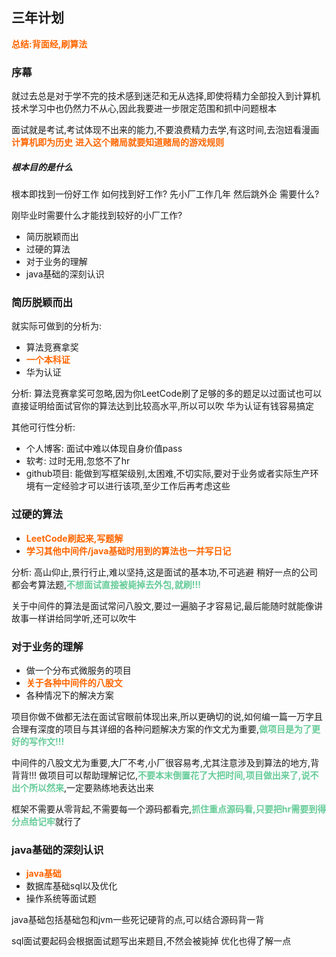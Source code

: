 ## 三年计划

<font color=#FF6666* style=" font-weight:bold;">总结:背面经,刷算法</font>

### 序幕
就过去总是对于学不完的技术感到迷茫和无从选择,即使将精力全部投入到计算机技术学习中也仍然力不从心,因此我要进一步限定范围和抓中问题根本

面试就是考试,考试体现不出来的能力,不要浪费精力去学,有这时间,去泡妞看漫画
<font color=#FF6666* style=" font-weight:bold;">计算机即为历史</font>
<font color=#FF6666* style=" font-weight:bold;">进入这个赌局就要知道赌局的游戏规则</font>


##### 根本目的是什么
根本即找到一份好工作
如何找到好工作?
先小厂工作几年
然后跳外企
需要什么?

刚毕业时需要什么才能找到较好的小厂工作?

- 简历脱颖而出
- 过硬的算法
- 对于业务的理解
- java基础的深刻认识


### 简历脱颖而出
就实际可做到的分析为:

- 算法竞赛拿奖
- <font color=#FF6666* style=" font-weight:bold;">一个本科证</font>
- 华为认证

分析:
算法竞赛拿奖可忽略,因为你LeetCode刷了足够的多的题足以过面试也可以直接证明给面试官你的算法达到比较高水平,所以可以吹
华为认证有钱容易搞定

其他可行性分析:
- 个人博客: 面试中难以体现自身价值pass
- 软考: 过时无用,忽悠不了hr
- github项目: 能做到写框架级别,太困难,不切实际,要对于业务或者实际生产环境有一定经验才可以进行该项,至少工作后再考虑这些


### 过硬的算法
- <font color=#FF6666* style=" font-weight:bold;">LeetCode刷起来,写题解</font>
- <font color=#FF6666* style=" font-weight:bold;">学习其他中间件/java基础时用到的算法也一并写日记</font>

分析:
高山仰止,景行行止,难以坚持,这是面试的基本功,不可逃避
稍好一点的公司都会考算法题,<font color=#66CC99 style=" font-weight:bold;">不想面试直接被毙掉去外包,就刷!!!</font>

关于中间件的算法是面试常问八股文,要过一遍脑子才容易记,最后能随时就能像讲故事一样讲给同学听,还可以吹牛


### 对于业务的理解
- 做一个分布式微服务的项目
- <font color=#FF6666* style=" font-weight:bold;">关于各种中间件的八股文</font>
- 各种情况下的解决方案

项目你做不做都无法在面试官眼前体现出来,所以更确切的说,如何编一篇一万字且合理有深度的项目与其详细的各种问题解决方案的作文尤为重要,<font color=#66CC99 style=" font-weight:bold;">做项目是为了更好的写作文!!!</font>

中间件的八股文尤为重要,大厂不考,小厂很容易考,尤其注意涉及到算法的地方,背背背!!!
做项目可以帮助理解记忆,<font color=#66CC99 style=" font-weight:bold;">不要本末倒置花了大把时间,项目做出来了,说不出个所以然来</font>,一定要熟练地表达出来

框架不需要从零背起,不需要每一个源码都看完,<font color=#66CC99 style=" font-weight:bold;">抓住重点源码看,只要把hr需要到得分点给记牢</font>就行了

###  java基础的深刻认识
- <font color=#FF6666* style=" font-weight:bold;">java基础</font>
- 数据库基础sql以及优化
- 操作系统等面试题


java基础包括基础包和jvm一些死记硬背的点,可以结合源码背一背

sql面试要起码会根据面试题写出来题目,不然会被毙掉
优化也得了解一点



